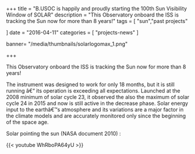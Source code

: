 +++
title = "B.USOC is happily and proudly starting the 100th Sun Visibility Window of SOLAR"
description = "This Observatory onboard the ISS is tracking the Sun now for more than 8 years!"
tags = [
    "sun","past projects"
  
]
date = "2016-04-11"
categories = [
   "projects-news"
]

banner= "/media/thumbnails/solarlogomax_1.png"


+++

This Observatory onboard the ISS is tracking the Sun now for more than 8 years!

The instrument was designed to work for only 18 months, but it is still running â€“ its operation is exceeding all expectations. Launched at the 2008 minimum of solar cycle 23, it observed the also the maximum of solar cycle 24 in 2015 and now is still active in the decrease phase. Solar energy input to the earthâ€™s atmosphere and its variations are a major factor in the climate models and are accurately monitored only since the beginning of the space age.

Solar pointing the sun (NASA document 2010) : 

{{< youtube WhRboPA64yU >}}
